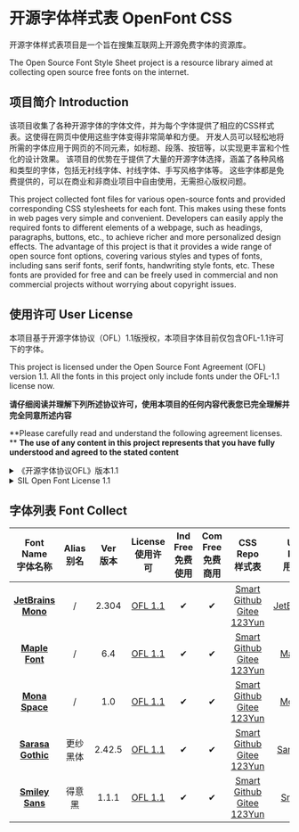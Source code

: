 # 开源字体样式表 OpenFont CSS
开源字体样式表项目是一个旨在搜集互联网上开源免费字体的资源库。

The Open Source Font Style Sheet project is a resource library aimed at collecting open source free fonts on the internet.

## 项目简介 Introduction
该项目收集了各种开源字体的字体文件，并为每个字体提供了相应的CSS样式表。这使得在网页中使用这些字体变得非常简单和方便。
开发人员可以轻松地将所需的字体应用于网页的不同元素，如标题、段落、按钮等，以实现更丰富和个性化的设计效果。
该项目的优势在于提供了大量的开源字体选择，涵盖了各种风格和类型的字体，包括无衬线字体、衬线字体、手写风格字体等。
这些字体都是免费提供的，可以在商业和非商业项目中自由使用，无需担心版权问题。

This project collected font files for various open-source fonts and provided corresponding CSS stylesheets for each font.
This makes using these fonts in web pages very simple and convenient.
Developers can easily apply the required fonts to different elements of a webpage, such as headings, paragraphs, buttons, etc., to achieve richer and more personalized design effects.
The advantage of this project is that it provides a wide range of open source font options, covering various styles and types of fonts, including sans serif fonts, serif fonts, handwriting style fonts, etc.
These fonts are provided for free and can be freely used in commercial and non commercial projects without worrying about copyright issues.

## 使用许可 User License
本项目基于开源字体协议（OFL）1.1版授权，本项目字体目前仅包含OFL-1.1许可下的字体。

This project is licensed under the Open Source Font Agreement (OFL) version 1.1.
All the fonts in this project only include fonts under the OFL-1.1 license now.

**请仔细阅读并理解下列所述协议许可，使用本项目的任何内容代表您已完全理解并完全同意所述内容**

**Please carefully read and understand the following agreement licenses. **
**The use of any content in this project represents that you have fully understood and agreed to the stated content**

<details>
<summary>《开源字体协议OFL》版本1.1</summary>
序言

开放式字体许可证（OFL）的目标是促进世界范围内协作式字体项目的发展，支持学术界和语言界的字体创建工作，并提供一个自由开放的框架，在这个框架中，字体可以与其他人合作共享和改进。

OFL允许许可字体自由使用、研究、修改和重新分发，只要它们不是自己出售的。字体，包括任何衍生作品，可以捆绑、嵌入、重新分发和/或与任何软件一起出售，前提是衍生作品不使用任何保留名称。但是，字体和衍生产品不能在任何其他类型的许可下发布。在本许可证下保留字体的要求不适用于使用字体或其衍生物创建的任何文档。

定义

“字体软件”是指版权持有人根据本许可证发布的文件集，并清楚地标记为该文件集。这可能包括源文件、构建脚本和文档。

“保留字体名称”指版权声明后指定的任何名称。

“原始版本”是指版权所有者分发的字体软件组件的集合。

“修改版本”是指通过添加、删除或替换（部分或全部）原始版本的任何组件、更改格式或将字体软件移植到新环境而产生的任何衍生产品。

“作者”是指任何设计师、工程师、程序员、技术作家或其他对字体软件作出贡献的人。

许可和条件

特此免费授予获得字体软件副本的任何人使用、研究、复制、合并、嵌入、修改、重新分发和出售字体软件的修改和未修改副本的权限，但须符合以下条件：

1） 字体软件及其任何单个组件（原始版本或修改版本）均不得自行销售。

2） 字体软件的原始或修改版本可与任何软件捆绑、重新分发和/或出售，前提是每份副本包含上述版权声明和本许可证。这些可以作为独立文本文件、人类可读的标题或文本或二进制文件中的适当机器可读元数据字段包括，只要这些字段可以被用户轻松查看。

3） 除非获得相应版权持有人的明确书面许可，否则字体软件的任何修改版本均不得使用保留字体名称。此限制仅适用于呈现给用户的主字体名称。

4） 版权持有人或字体软件作者的姓名不得用于宣传、背书或宣传任何修改版本，除非确认版权持有人和作者的贡献或获得其明确书面许可。

5） 字体软件，无论是修改的还是未修改的，无论是部分还是全部，都必须根据本许可证进行分发，并且不得根据任何其他许可证进行分发。本许可证对字体的要求不适用于使用字体软件创建的任何文档。

终止授权

如果不满足上述任何条件，本许可证将无效。

免责声明

字体软件按“原样”提供，无任何明示或暗示的担保，包括但不限于对适销性、适用于特定用途以及不侵犯版权、专利、商标或其他权利的任何担保。在任何情况下，版权持有人均不对因使用或无法使用字体软件或字体软件的其他交易而产生的任何索赔、损害赔偿或其他责任承担责任，包括任何一般、特殊、间接、附带或后果性损害赔偿，无论是合同诉讼、侵权诉讼还是其他诉讼。
</details>

<details>
<summary>SIL Open Font License 1.1</summary>
PREAMBLE

The goals of the Open Font License (OFL) are to stimulate worldwide development of collaborative font projects, to support the font creation efforts of academic and linguistic communities, and to provide a free and open framework in which fonts may be shared and improved in partnership with others.

The OFL allows the licensed fonts to be used, studied, modified and redistributed freely as long as they are not sold by themselves. The fonts, including any derivative works, can be bundled, embedded, redistributed and/or sold with any software provided that any reserved names are not used by derivative works. The fonts and derivatives, however, cannot be released under any other type of license. The requirement for fonts to remain under this license does not apply to any document created using the fonts or their derivatives.

DEFINITIONS

“Font Software” refers to the set of files released by the Copyright Holder(s) under this license and clearly marked as such. This may include source files, build scripts and documentation.

“Reserved Font Name” refers to any names specified as such after the copyright statement(s).

“Original Version” refers to the collection of Font Software components as distributed by the Copyright Holder(s).

“Modified Version” refers to any derivative made by adding to, deleting, or substituting — in part or in whole — any of the components of the Original Version, by changing formats or by porting the Font Software to a new environment.

“Author” refers to any designer, engineer, programmer, technical writer or other person who contributed to the Font Software.

PERMISSION & CONDITIONS

Permission is hereby granted, free of charge, to any person obtaining a copy of the Font Software, to use, study, copy, merge, embed, modify, redistribute, and sell modified and unmodified copies of the Font Software, subject to the following conditions:

1) Neither the Font Software nor any of its individual components, in Original or Modified Versions, may be sold by itself.

2) Original or Modified Versions of the Font Software may be bundled, redistributed and/or sold with any software, provided that each copy contains the above copyright notice and this license. These can be included either as stand-alone text files, human-readable headers or in the appropriate machine-readable metadata fields within text or binary files as long as those fields can be easily viewed by the user.

3) No Modified Version of the Font Software may use the Reserved Font Name(s) unless explicit written permission is granted by the corresponding Copyright Holder. This restriction only applies to the primary font name as presented to the users.

4) The name(s) of the Copyright Holder(s) or the Author(s) of the Font Software shall not be used to promote, endorse or advertise any Modified Version, except to acknowledge the contribution(s) of the Copyright Holder(s) and the Author(s) or with their explicit written permission.

5) The Font Software, modified or unmodified, in part or in whole, must be distributed entirely under this license, and must not be distributed under any other license. The requirement for fonts to remain under this license does not apply to any document created using the Font Software.

TERMINATION

This license becomes null and void if any of the above conditions are not met.

DISCLAIMER

THE FONT SOFTWARE IS PROVIDED “AS IS”, WITHOUT WARRANTY OF ANY KIND, EXPRESS OR IMPLIED, INCLUDING BUT NOT LIMITED TO ANY WARRANTIES OF MERCHANTABILITY, FITNESS FOR A PARTICULAR PURPOSE AND NONINFRINGEMENT OF COPYRIGHT, PATENT, TRADEMARK, OR OTHER RIGHT. IN NO EVENT SHALL THE COPYRIGHT HOLDER BE LIABLE FOR ANY CLAIM, DAMAGES OR OTHER LIABILITY, INCLUDING ANY GENERAL, SPECIAL, INDIRECT, INCIDENTAL, OR CONSEQUENTIAL DAMAGES, WHETHER IN AN ACTION OF CONTRACT, TORT OR OTHERWISE, ARISING FROM, OUT OF THE USE OR INABILITY TO USE THE FONT SOFTWARE OR FROM OTHER DEALINGS IN THE FONT SOFTWARE.
</details>

## 字体列表 Font Collect 

| Font Name<br/>字体名称 | Alias<br/>别名 | Ver<br/>版本 | License<br/>使用许可 | Ind Free<br/>免费使用 | Com Free<br/>免费商用 | CSS Repo<br/>样式表 | Usage & Preview<br/>用法和预览 |
|:------------------:|:------------:|:----------:|:---------------------:|:-----------------:|:-----------------:|:----------------:|:-------------------------:|
| [**JetBrains Mono**](https://github.com/JetBrains/JetBrainsMono) | / | 2.304 | [OFL 1.1](https://github.com/JetBrains/JetBrainsMono/blob/main/OFL.txt) | ✔ | ✔ | [Smart](https://font.52pika.cf/menu/JetBrainsMono.smarts.css) [Github](https://font.52pika.cf/menu/JetBrainsMono.github.css) [Gitee](https://font.52pika.cf/menu/JetBrainsMono.gitees.css) [123Yun](https://font.52pika.cf/menu/JetBrainsMono.123yun.css)| [JetBrainsMono](font/JetBrainsMono) |
| [**Maple Font**](https://github.com/subframe7536/maple-font) | / | 6.4 | [OFL 1.1](https://github.com/subframe7536/maple-font/blob/main/OFL.txt) | ✔ | ✔ | [Smart](https://font.52pika.cf/menu/MapleMono.smarts.css) [Github](https://font.52pika.cf/menu/MapleMono.github.css) [Gitee](https://font.52pika.cf/menu/MapleMono.gitees.css) [123Yun](https://font.52pika.cf/menu/MapleMono.123yun.css)| [MapleMono](font/MapleMono) |
| [**Mona Space**](https://github.com/githubnext/monaspace) | / | 1.0 | [OFL 1.1](https://github.com/githubnext/monaspace/blob/main/LICENSE) | ✔ | ✔ | [Smart](https://font.52pika.cf/menu/MonaSpace.smarts.css) [Github](https://font.52pika.cf/menu/MonaSpace.github.css) [Gitee](https://font.52pika.cf/menu/MonaSpace.gitees.css) [123Yun](https://font.52pika.cf/menu/MonaSpace.123yun.css)| [MonaSpace](font/MonaSpace) |
| [**Sarasa Gothic**](https://github.com/be5invis/Sarasa-Gothic) | 更纱黑体 | 2.42.5 | [OFL 1.1](https://github.com/be5invis/Sarasa-Gothic/blob/main/LICENSE) | ✔ | ✔ | [Smart](https://font.52pika.cf/menu/SarasaGothic.smarts.css) [Github](https://font.52pika.cf/menu/SarasaGothic.github.css) [Gitee](https://font.52pika.cf/menu/SarasaGothic.gitees.css) [123Yun](https://font.52pika.cf/menu/SarasaGothic.123yun.css)| [SarasaGothic](font/SarasaGothic) |
| [**Smiley Sans**](https://github.com/atelier-anchor/smiley-sans) | 得意黑 | 1.1.1 | [OFL 1.1](https://github.com/atelier-anchor/smiley-sans/blob/main/LICENSE) | ✔ | ✔ | [Smart](https://font.52pika.cf/menu/SmileySans.smarts.css) [Github](https://font.52pika.cf/menu/SmileySans.github.css) [Gitee](https://font.52pika.cf/menu/SmileySans.gitees.css) [123Yun](https://font.52pika.cf/menu/SmileySans.123yun.css)| [SmileySans](font/SmileySans) |
